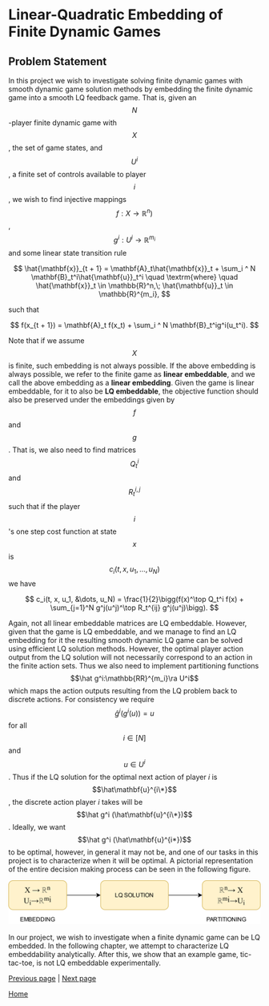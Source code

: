 # Linear-Quadratic Embedding of Finite Dynamic Games #
## Problem Statement ##
<link rel="stylesheet" href="https://cdn.jsdelivr.net/npm/katex@0.10.2/dist/katex.min.css" integrity="sha384-yFRtMMDnQtDRO8rLpMIKrtPCD5jdktao2TV19YiZYWMDkUR5GQZR/NOVTdquEx1j" crossorigin="anonymous">
<script defer src="https://cdn.jsdelivr.net/npm/katex@0.10.2/dist/katex.min.js" integrity="sha384-9Nhn55MVVN0/4OFx7EE5kpFBPsEMZxKTCnA+4fqDmg12eCTqGi6+BB2LjY8brQxJ" crossorigin="anonymous"></script>
<script defer src="https://cdn.jsdelivr.net/npm/katex@0.10.2/dist/contrib/auto-render.min.js" integrity="sha384-kWPLUVMOks5AQFrykwIup5lo0m3iMkkHrD0uJ4H5cjeGihAutqP0yW0J6dpFiVkI" crossorigin="anonymous" onload="renderMathInElement(document.body);"></script>

In this project we wish to investigate solving finite dynamic games with smooth dynamic game solution methods by embedding the finite dynamic game into a smooth LQ feedback game. That is, given an $$N$$-player finite dynamic game with $$X$$, the set of game states, and $$U^i$$, a finite set of controls available to player $$i$$, we wish to find injective mappings $$f: X \rightarrow \mathbb{R}^n)$$, $$g^i: U^i \rightarrow \mathbb{R}^{m_i}$$ and some linear state transition rule

$$
    \hat{\mathbf{x}}_{t + 1} = \mathbf{A}_t\hat{\mathbf{x}}_t + \sum_i ^ N \mathbf{B}_t^i\hat{\mathbf{u}}_t^i \quad \textrm{where} \quad \hat{\mathbf{x}}_t \in \mathbb{R}^n,\; \hat{\mathbf{u}}_t \in \mathbb{R}^{m_i},
$$

such that

$$
    f(x_{t + 1}) = \mathbf{A}_t f(x_t) + \sum_i ^ N \mathbf{B}_t^ig^i(u_t^i).
$$

Note that if we assume $$X$$ is finite, such embedding is not always possible. If the above embedding is always possible, we refer to the finite game as **linear embeddable**, and we call the above embedding as a **linear embedding**. Given the game is linear embeddable, for it to also be **LQ embeddable**, the objective function should also be preserved under the embeddings given by $$f$$ and $$g$$. That is, we also need to find matrices $$Q^i_t$$ and $$R^{i,j}_t$$ such that if the player $$i$$'s one step cost function at state $$x$$ is $$c_i(t, x, u_1, \dots, u_N)$$ we have

$$
       c_i(t, x, u_1, &\dots, u_N) = \frac{1}{2}\bigg(f(x)^\top Q_t^i f(x) + \sum_{j=1}^N g^j(u^j)^\top R_t^{ij} g^j(u^j)\bigg).
$$

Again, not all linear embeddable matrices are LQ embeddable. However, given that the game is LQ embeddable, and we manage to find an LQ embedding for it the resulting smooth dynamic LQ game can be solved using efficient LQ solution methods. However, the optimal player action output from the LQ solution will not necessarily correspond to an action in the finite action sets. Thus we also need to implement partitioning functions $$\hat g^i:\mathbb{RR}^{m_i}\ra U^i$$ which maps the action outputs resulting from the LQ problem back to discrete actions. For consistency we require $$\hat g^i(g^i(u)) = u $$ for all $$i \in [N]$$ and $$u \in U^i$$. Thus if the LQ solution for the optimal next action of player $i$ is $$\hat\mathbf{u}^{i\*}$$, the discrete action player $i$ takes will be $$\hat g^i (\hat\mathbf{u}^{i\*})$$. Ideally, we want $$\hat g^i (\hat\mathbf{u}^{i*})$$ to be optimal, however, in general it may not be, and one of our tasks in this project is to characterize when it will be optimal. A pictorial representation of the entire decision making process can be seen in the following figure.

![Embedding diagram](assets/images/Embedding_Model.png)

In our project, we wish to investigate when a finite dynamic game can be LQ embedded. In the following chapter, we attempt to characterize LQ embeddability analytically. After this, we show that an example game, tic-tac-toe, is not LQ embeddable experimentally.

[Previous page](README.md) | [Next page](chapter1.md) 

[Home](README.md)
